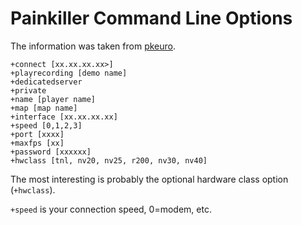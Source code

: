 # Painkiller Command Line Options

The information was taken from [pkeuro](https://www.pkeuro.net/?p=249).

```
+connect [xx.xx.xx.xx>]
+playrecording [demo name]
+dedicatedserver
+private
+name [player name]
+map [map name]
+interface [xx.xx.xx.xx]
+speed [0,1,2,3]
+port [xxxx]
+maxfps [xx]
+password [xxxxxx]
+hwclass [tnl, nv20, nv25, r200, nv30, nv40]
```

The most interesting is probably the optional hardware class option (`+hwclass`).

`+speed` is your connection speed, 0=modem, etc.
